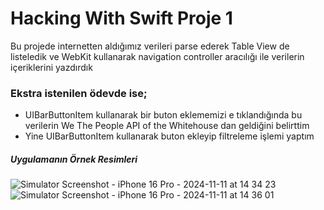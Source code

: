 # Hacking With Swift Proje 1

Bu projede internetten aldığımız verileri parse ederek Table View de listeledik ve WebKit kullanarak navigation controller aracılığı ile
verilerin içeriklerini yazdırdık

### Ekstra istenilen ödevde ise;
* UIBarButtonItem kullanarak bir buton eklememizi e tıklandığında bu verilerin We The People API of the Whitehouse dan geldiğini belirttim
* Yine UIBarButtonItem kullanarak buton ekleyip filtreleme işlemi yaptım

##### Uygulamanın Örnek Resimleri
![Simulator Screenshot - iPhone 16 Pro - 2024-11-11 at 14 34 23](https://github.com/user-attachments/assets/1e16bba9-d034-4f92-a953-436230c87ffc)
![Simulator Screenshot - iPhone 16 Pro - 2024-11-11 at 14 36 01](https://github.com/user-attachments/assets/3d40ad79-9354-4f8e-98f6-a5c2976dc14c)
